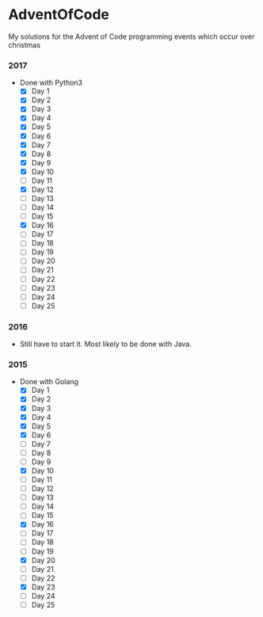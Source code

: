 # AdventOfCode
My solutions for the Advent of Code programming events which occur over christmas
### 2017
* Done with Python3
  - [x] Day 1
  - [x] Day 2
  - [x] Day 3
  - [x] Day 4
  - [x] Day 5
  - [x] Day 6
  - [x] Day 7
  - [x] Day 8
  - [x] Day 9
  - [x] Day 10
  - [ ] Day 11
  - [x] Day 12
  - [ ] Day 13
  - [ ] Day 14
  - [ ] Day 15
  - [x] Day 16
  - [ ] Day 17
  - [ ] Day 18
  - [ ] Day 19
  - [ ] Day 20
  - [ ] Day 21
  - [ ] Day 22
  - [ ] Day 23
  - [ ] Day 24
  - [ ] Day 25
### 2016
* Still have to start it. Most likely to be done with Java.
### 2015
* Done with Golang
  - [x] Day 1
  - [x] Day 2
  - [x] Day 3
  - [x] Day 4
  - [x] Day 5
  - [x] Day 6
  - [ ] Day 7
  - [ ] Day 8
  - [ ] Day 9
  - [x] Day 10
  - [ ] Day 11
  - [ ] Day 12
  - [ ] Day 13
  - [ ] Day 14
  - [ ] Day 15
  - [x] Day 16
  - [ ] Day 17
  - [ ] Day 18
  - [ ] Day 19
  - [x] Day 20
  - [ ] Day 21
  - [ ] Day 22
  - [x] Day 23
  - [ ] Day 24
  - [ ] Day 25
